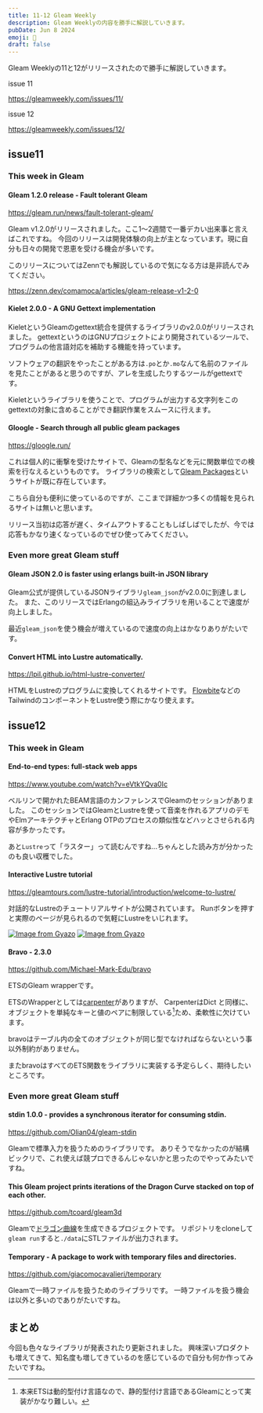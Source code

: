 ```yaml
---
title: 11-12 Gleam Weekly
description: Gleam Weeklyの内容を勝手に解説していきます。
pubDate: Jun 8 2024
emoji: 🦊
draft: false
---
```


Gleam Weeklyの11と12がリリースされたので勝手に解説していきます。

issue 11

https://gleamweekly.com/issues/11/

issue 12

https://gleamweekly.com/issues/12/

## issue11

### This week in Gleam

#### Gleam 1.2.0 release - Fault tolerant Gleam

https://gleam.run/news/fault-tolerant-gleam/

Gleam
v1.2.0がリリースされました。ここ1～2週間で一番デカい出来事と言えばこれですね。
今回のリリースは開発体験の向上が主となっています。現に自分も日々の開発で恩恵を受ける機会が多いです。

このリリースについてはZennでも解説しているので気になる方は是非読んでみてください。

https://zenn.dev/comamoca/articles/gleam-release-v1-2-0

#### Kielet 2.0.0 - A GNU Gettext implementation

KieletというGleamのgettext統合を提供するライブラリのv2.0.0がリリースされました。
gettextというのはGNUプロジェクトにより開発されているツールで、プログラムの他言語対応を補助する機能を持っています。

ソフトウェアの翻訳をやったことがある方は`.po`とか`.mo`なんて名前のファイルを見たことがあると思うのですが、アレを生成したりするツールがgettextです。

Kieletというライブラリを使うことで、プログラムが出力する文字列をこのgettextの対象に含めることができ翻訳作業をスムースに行えます。

#### Gloogle - Search through all public gleam packages

https://gloogle.run/

これは個人的に衝撃を受けたサイトで、Gleamの型名などを元に関数単位での検索を行なえるというものです。
ライブラリの検索として[Gleam Packages](https://packages.gleam.run/)というサイトが既に存在しています。

こちら自分も便利に使っているのですが、ここまで詳細かつ多くの情報を見られるサイトは無いと思います。

リリース当初は応答が遅く、タイムアウトすることもしばしばでしたが、今では応答もかなり速くなっているのでぜひ使ってみてください。

### Even more great Gleam stuff

#### Gleam JSON 2.0 is faster using erlangs built-in JSON library

Gleam公式が提供しているJSONライブラリ`gleam_json`がv2.0.0に到達しました。
また、このリリースではErlangの組込みライブラリを用いることで速度が向上しました。

最近`gleam_json`を使う機会が増えているので速度の向上はかなりありがたいです。

#### Convert HTML into Lustre automatically.

https://lpil.github.io/html-lustre-converter/

HTMLをLustreのプログラムに変換してくれるサイトです。
[Flowbite](https://flowbite.com)などのTailwindのコンポーネントをLustre使う際にかなり使えます。

## issue12

### This week in Gleam

#### End-to-end types: full-stack web apps

https://www.youtube.com/watch?v=eVtkYQva0Ic

ベルリンで開かれたBEAM言語のカンファレンスでGleamのセッションがありました。
このセッションではGleamとLustreを使って音楽を作れるアプリのデモやElmアーキテクチャとErlang
OTPのプロセスの類似性などハッとさせられる内容が多かったです。

あと`Lustre`って「ラスター」って読むんですね...ちゃんとした読み方が分かったのも良い収穫でした。

#### Interactive Lustre tutorial

https://gleamtours.com/lustre-tutorial/introduction/welcome-to-lustre/

対話的なLustreのチュートリアルサイトが公開されています。
Runボタンを押すと実際のページが見られるので気軽にLustreをいじれます。

[![Image from Gyazo](https://i.gyazo.com/66ebb795fca84a2d8bd28fd9a494e2c6.webp)](https://gyazo.com/66ebb795fca84a2d8bd28fd9a494e2c6)
[![Image from Gyazo](https://i.gyazo.com/bad3dd753cf5b722c08dd2ec14ec14d6.webp)](https://gyazo.com/bad3dd753cf5b722c08dd2ec14ec14d6)

#### Bravo - 2.3.0

https://github.com/Michael-Mark-Edu/bravo

ETSのGleam wrapperです。

ETSのWrapperとしては[carpenter](https://github.com/grottohub/carpenter)がありますが、
CarpenterはDict
と同様に、オブジェクトを単純なキーと値のペアに制限している[^1]ため、柔軟性に欠けています。

bravoはテーブル内の全てのオブジェクトが同じ型でなければならないという事以外制約がありません。

またbravoはすべてのETS関数をライブラリに実装する予定らしく、期待したいところです。

### Even more great Gleam stuff

#### stdin 1.0.0 - provides a synchronous iterator for consuming stdin.

https://github.com/Olian04/gleam-stdin

Gleamで標準入力を扱うためのライブラリです。
ありそうでなかったのが結構ビックリで、これ使えば競プロできるんじゃないかと思ったのでやってみたいですね。

#### This Gleam project prints iterations of the Dragon Curve stacked on top of each other.

https://github.com/tcoard/gleam3d

Gleamで[ドラゴン曲線](https://ja.wikipedia.org/wiki/%E3%83%89%E3%83%A9%E3%82%B4%E3%83%B3%E6%9B%B2%E7%B7%9A)を生成できるプロジェクトです。
リポジトリをcloneして`gleam run`すると`./data`にSTLファイルが出力されます。

#### Temporary - A package to work with temporary files and directories.

https://github.com/giacomocavalieri/temporary

Gleamで一時ファイルを扱うためのライブラリです。
一時ファイルを扱う機会は以外と多いのでありがたいですね。

## まとめ

今回も色々なライブラリが発表されたり更新されました。
興味深いプロダクトも増えてきて、知名度も増してきているのを感じているので自分も何か作ってみたいですね。

[^1]: 本来ETSは動的型付け言語なので、静的型付け言語であるGleamにとって実装がかなり難しい。
